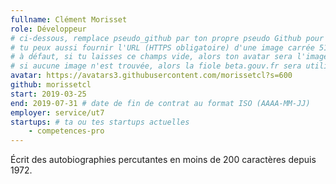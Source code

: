 ```yaml
---
fullname: Clément Morisset
role: Développeur
# ci-dessous, remplace pseudo_github par ton propre pseudo Github pour utiliser la photo de ton profil
# tu peux aussi fournir l'URL (HTTPS obligatoire) d'une image carrée 512x512 minimum
# à défaut, si tu laisses ce champs vide, alors ton avatar sera l'image prenom.nom du dossier /img/authors/
# si aucune image n'est trouvée, alors la fiole beta.gouv.fr sera utilisée sur le site
avatar: https://avatars3.githubusercontent.com/morissetcl?s=600
github: morissetcl
start: 2019-03-25
end: 2019-07-31 # date de fin de contrat au format ISO (AAAA-MM-JJ)
employer: service/ut7
startups: # ta ou tes startups actuelles
    - competences-pro
---
```


Écrit des autobiographies percutantes en moins de 200 caractères depuis 1972.
